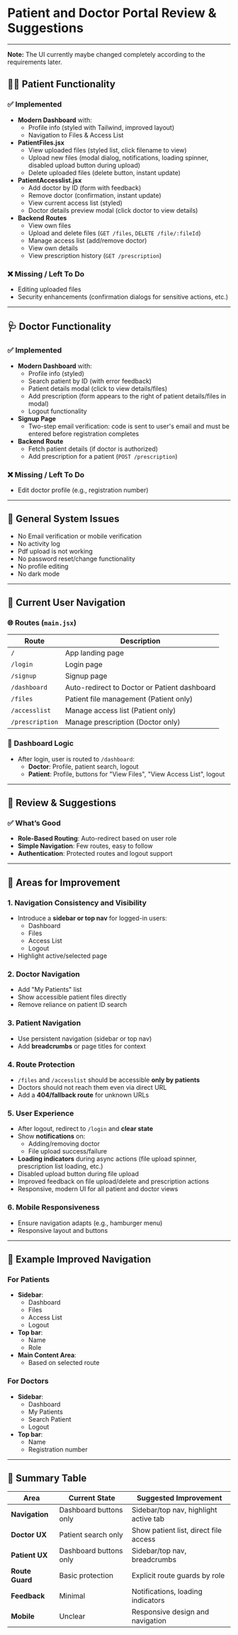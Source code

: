 # Patient and Doctor Portal Review & Suggestions

---

**Note:** The UI currently maybe changed completely according to the requirements later. 

## 🧑‍⚕️ Patient Functionality

### ✅ Implemented
- **Modern Dashboard** with:
  - Profile info (styled with Tailwind, improved layout)
  - Navigation to Files & Access List
- **PatientFiles.jsx**
  - View uploaded files (styled list, click filename to view)
  - Upload new files (modal dialog, notifications, loading spinner, disabled upload button during upload)
  - Delete uploaded files (delete button, instant update)
- **PatientAccesslist.jsx**
  - Add doctor by ID (form with feedback)
  - Remove doctor (confirmation, instant update)
  - View current access list (styled)
  - Doctor details preview modal (click doctor to view details)
- **Backend Routes**
  - View own files
  - Upload and delete files (`GET /files`, `DELETE /file/:fileId`)
  - Manage access list (add/remove doctor)
  - View own details
  - View prescription history (`GET /prescription`)

### ❌ Missing / Left To Do
- Editing uploaded files
- Security enhancements (confirmation dialogs for sensitive actions, etc.)

---

## 🩺 Doctor Functionality

### ✅ Implemented
- **Modern Dashboard** with:
  - Profile info (styled)
  - Search patient by ID (with error feedback)
  - Patient details modal (click to view details/files)
  - Add prescription (form appears to the right of patient details/files in modal)
  - Logout functionality
- **Signup Page**
  - Two-step email verification: code is sent to user's email and must be entered before registration completes
- **Backend Route**
  - Fetch patient details (if doctor is authorized)
  - Add prescription for a patient (`POST /prescription`)

### ❌ Missing / Left To Do
- Edit doctor profile (e.g., registration number)

---

## 🔐 General System Issues
- No Email verification or mobile verification
- No activity log
- Pdf upload is not working
- No password reset/change functionality
- No profile editing
- No dark mode

---

## 🧭 Current User Navigation

### 🌐 Routes (`main.jsx`)
| Route          | Description                                     |
|----------------|-------------------------------------------------|
| `/`            | App landing page                                |
| `/login`       | Login page                                      |
| `/signup`      | Signup page                                     |
| `/dashboard`   | Auto-redirect to Doctor or Patient dashboard    |
| `/files`       | Patient file management (Patient only)          |
| `/accesslist`  | Manage access list (Patient only)               |
| `/prescription`| Manage prescription (Doctor only)               |

### 🎯 Dashboard Logic
- After login, user is routed to `/dashboard`:
  - **Doctor**: Profile, patient search, logout
  - **Patient**: Profile, buttons for "View Files", "View Access List", logout

---

## 🧩 Review & Suggestions

### ✅ What’s Good
- **Role-Based Routing**: Auto-redirect based on user role
- **Simple Navigation**: Few routes, easy to follow
- **Authentication**: Protected routes and logout support

---

## 🔧 Areas for Improvement

### 1. Navigation Consistency and Visibility
- Introduce a **sidebar or top nav** for logged-in users:
  - Dashboard
  - Files
  - Access List
  - Logout
- Highlight active/selected page

### 2. Doctor Navigation
- Add "My Patients" list
- Show accessible patient files directly
- Remove reliance on patient ID search

### 3. Patient Navigation
- Use persistent navigation (sidebar or top nav)
- Add **breadcrumbs** or page titles for context

### 4. Route Protection
- `/files` and `/accesslist` should be accessible **only by patients**
- Doctors should not reach them even via direct URL
- Add a **404/fallback route** for unknown URLs

### 5. User Experience
- After logout, redirect to `/login` and **clear state**
- Show **notifications** on:
  - Adding/removing doctor
  - File upload success/failure
- **Loading indicators** during async actions (file upload spinner, prescription list loading, etc.)
- Disabled upload button during file upload
- Improved feedback on file upload/delete and prescription actions
- Responsive, modern UI for all patient and doctor views

### 6. Mobile Responsiveness
- Ensure navigation adapts (e.g., hamburger menu)
- Responsive layout and buttons

---

## 🧪 Example Improved Navigation

### For Patients
- **Sidebar**:
  - Dashboard
  - Files
  - Access List
  - Logout
- **Top bar**:
  - Name
  - Role
- **Main Content Area**:
  - Based on selected route

### For Doctors
- **Sidebar**:
  - Dashboard
  - My Patients
  - Search Patient
  - Logout
- **Top bar**:
  - Name
  - Registration number

---

## 🧾 Summary Table

| Area           | Current State                 | Suggested Improvement                                |
|----------------|-------------------------------|------------------------------------------------------|
| **Navigation** | Dashboard buttons only        | Sidebar/top nav, highlight active tab               |
| **Doctor UX**  | Patient search only           | Show patient list, direct file access               |
| **Patient UX** | Dashboard buttons only        | Sidebar/top nav, breadcrumbs                        |
| **Route Guard**| Basic protection              | Explicit route guards by role                       |
| **Feedback**   | Minimal                       | Notifications, loading indicators                   |
| **Mobile**     | Unclear                       | Responsive design and navigation                    |
